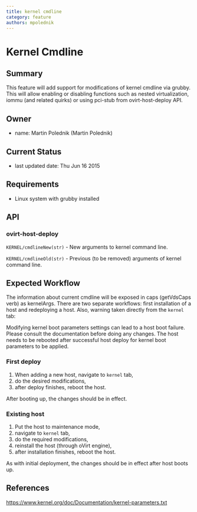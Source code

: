```yaml
---
title: kernel cmdline
category: feature
authors: mpolednik
---
```


# Kernel Cmdline

## Summary

This feature will add support for modifications of kernel cmdline via grubby. This will allow enabling or disabling functions such as nested virtualization, iommu (and related quirks) or using pci-stub from ovirt-host-deploy API.

## Owner

*   name: Martin Polednik (Martin Polednik)

## Current Status

*   last updated date: Thu Jun 16 2015

## Requirements

*   Linux system with grubby installed

## API

### ovirt-host-deploy

`KERNEL/cmdlineNew(str)` - New arguments to kernel command line.

`KERNEL/cmdlineOld(str)` - Previous (to be removed) arguments of kernel command line.

## Expected Workflow

The information about current cmdline will be exposed in caps (getVdsCaps verb) as kernelArgs. There are two separate workflows: first installation of a host and redeploying a host. Also, warning taken directly from the `kernel` tab:

Modifying kernel boot parameters settings can lead to a host boot failure. Please consult the documentation before doing any changes. The host needs to be rebooted after successful host deploy for kernel boot parameters to be applied.

### First deploy
1.  When adding a new host, navigate to `kernel` tab,
2.  do the desired modifications,
3.  after deploy finishes, reboot the host.

After booting up, the changes should be in effect.

### Existing host
1.  Put the host to maintenance mode,
2.  navigate to `kernel` tab,
3.  do the required modifications,
4.  reinstall the host (through oVirt engine),
5.  after installation finishes, reboot the host.

As with initial deployment, the changes should be in effect after host boots up.

## References
https://www.kernel.org/doc/Documentation/kernel-parameters.txt
